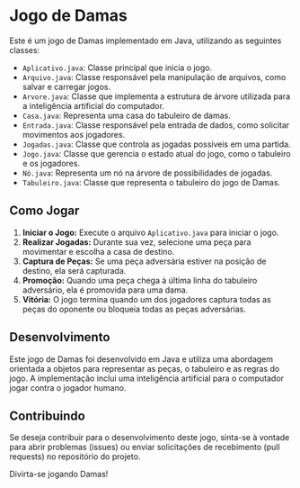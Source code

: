 # Jogo de Damas

Este é um jogo de Damas implementado em Java, utilizando as seguintes classes:

- `Aplicativo.java`: Classe principal que inicia o jogo.
- `Arquivo.java`: Classe responsável pela manipulação de arquivos, como salvar e carregar jogos.
- `Arvore.java`: Classe que implementa a estrutura de árvore utilizada para a inteligência artificial do computador.
- `Casa.java`: Representa uma casa do tabuleiro de damas.
- `Entrada.java`: Classe responsável pela entrada de dados, como solicitar movimentos aos jogadores.
- `Jogadas.java`: Classe que controla as jogadas possíveis em uma partida.
- `Jogo.java`: Classe que gerencia o estado atual do jogo, como o tabuleiro e os jogadores.
- `Nó.java`: Representa um nó na árvore de possibilidades de jogadas.
- `Tabuleiro.java`: Classe que representa o tabuleiro do jogo de Damas.

## Como Jogar

1. **Iniciar o Jogo:** Execute o arquivo `Aplicativo.java` para iniciar o jogo.
2. **Realizar Jogadas:** Durante sua vez, selecione uma peça para movimentar e escolha a casa de destino.
3. **Captura de Peças:** Se uma peça adversária estiver na posição de destino, ela será capturada.
4. **Promoção:** Quando uma peça chega à última linha do tabuleiro adversário, ela é promovida para uma dama.
5. **Vitória:** O jogo termina quando um dos jogadores captura todas as peças do oponente ou bloqueia todas as peças adversárias.

## Desenvolvimento

Este jogo de Damas foi desenvolvido em Java e utiliza uma abordagem orientada a objetos para representar as peças, o tabuleiro e as regras do jogo. A implementação inclui uma inteligência artificial para o computador jogar contra o jogador humano.

## Contribuindo

Se deseja contribuir para o desenvolvimento deste jogo, sinta-se à vontade para abrir problemas (issues) ou enviar solicitações de recebimento (pull requests) no repositório do projeto.

Divirta-se jogando Damas!
